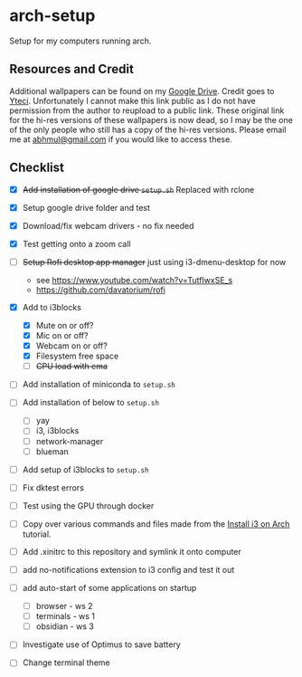 # arch-setup
Setup for my computers running arch.

## Resources and Credit
Additional wallpapers can be found on my [Google Drive](https://drive.google.com/file/d/1TNlT0TVXBd0uAJsXYJWkcc6zVywIOynb/view?usp=sharing). Credit goes to [Yteci](https://www.reddit.com/r/masseffect/comments/2alwa1/i_made_these_minimalisticish_wallpapers_and/). Unfortunately I cannot make this link public as I do not have permission from the author to reupload to a public link. These original link for the hi-res versions of these wallpapers is now dead, so I may be the one of the only people who still has a copy of the hi-res versions. Please email me at abhmul@gmail.com if you would like to access these.

## Checklist
- [x] ~~Add installation of google drive `setup.sh`~~ Replaced with rclone
- [x] Setup google drive folder and test
- [x] Download/fix webcam drivers - no fix needed
- [x] Test getting onto a zoom call
- [ ] ~~Setup Rofi desktop app manager~~ just using i3-dmenu-desktop for now 
  - see https://www.youtube.com/watch?v=TutfIwxSE_s
  - https://github.com/davatorium/rofi
- [x] Add to i3blocks
  - [x] Mute on or off?
  - [x] Mic on or off?
  - [x] Webcam on or off?
  - [x] Filesystem free space
  - [ ] ~~CPU load with ema~~
- [ ] Add installation of miniconda to `setup.sh`

- [ ] Add installation of below to `setup.sh`
  - [ ] yay
  - [ ] i3, i3blocks
  - [ ] network-manager
  - [ ] blueman
- [ ] Add setup of i3blocks to `setup.sh`
- [ ] Fix dktest errors
- [ ] Test using the GPU through docker
- [ ] Copy over various commands and files made from the [Install i3 on Arch](https://gist.github.com/fjpalacios/441f2f6d27f25ee238b9bfcb068865db) tutorial.
- [ ] Add .xinitrc to this repository and symlink it onto computer
- [ ] add no-notifications extension to i3 config and test it out
- [ ] add auto-start of some applications on startup
  - [ ] browser - ws 2
  - [ ] terminals - ws 1
  - [ ] obsidian - ws 3
- [ ] Investigate use of Optimus to save battery
- [ ] Change terminal theme